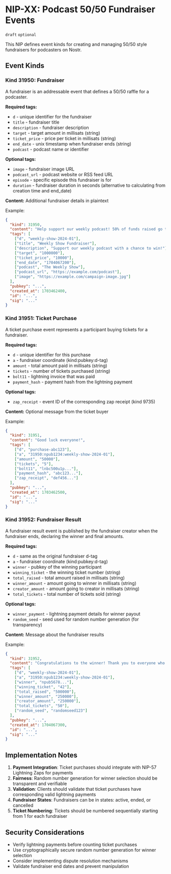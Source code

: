 # NIP-XX: Podcast 50/50 Fundraiser Events

`draft` `optional`

This NIP defines event kinds for creating and managing 50/50 style fundraisers for podcasters on Nostr.

## Event Kinds

### Kind 31950: Fundraiser

A fundraiser is an addressable event that defines a 50/50 raffle for a podcaster.

**Required tags:**
- `d` - unique identifier for the fundraiser
- `title` - fundraiser title
- `description` - fundraiser description
- `target` - target amount in millisats (string)
- `ticket_price` - price per ticket in millisats (string)
- `end_date` - unix timestamp when fundraiser ends (string)
- `podcast` - podcast name or identifier

**Optional tags:**
- `image` - fundraiser image URL
- `podcast_url` - podcast website or RSS feed URL
- `episode` - specific episode this fundraiser is for
- `duration` - fundraiser duration in seconds (alternative to calculating from creation time and end_date)

**Content:** Additional fundraiser details in plaintext

Example:
```json
{
  "kind": 31950,
  "content": "Help support our weekly podcast! 50% of funds raised go to the winner, 50% helps us keep the show running.",
  "tags": [
    ["d", "weekly-show-2024-01"],
    ["title", "Weekly Show Fundraiser"],
    ["description", "Support our weekly podcast with a chance to win!"],
    ["target", "1000000"],
    ["ticket_price", "10000"],
    ["end_date", "1704067200"],
    ["podcast", "The Weekly Show"],
    ["podcast_url", "https://example.com/podcast"],
    ["image", "https://example.com/campaign-image.jpg"]
  ],
  "pubkey": "...",
  "created_at": 1703462400,
  "id": "...",
  "sig": "..."
}
```

### Kind 31951: Ticket Purchase

A ticket purchase event represents a participant buying tickets for a fundraiser.

**Required tags:**
- `d` - unique identifier for this purchase
- `a` - fundraiser coordinate (kind:pubkey:d-tag)
- `amount` - total amount paid in millisats (string)
- `tickets` - number of tickets purchased (string)
- `bolt11` - lightning invoice that was paid
- `payment_hash` - payment hash from the lightning payment

**Optional tags:**
- `zap_receipt` - event ID of the corresponding zap receipt (kind 9735)

**Content:** Optional message from the ticket buyer

Example:
```json
{
  "kind": 31951,
  "content": "Good luck everyone!",
  "tags": [
    ["d", "purchase-abc123"],
    ["a", "31950:npub1234:weekly-show-2024-01"],
    ["amount", "50000"],
    ["tickets", "5"],
    ["bolt11", "lnbc500u1p..."],
    ["payment_hash", "abc123..."],
    ["zap_receipt", "def456..."]
  ],
  "pubkey": "...",
  "created_at": 1703462500,
  "id": "...",
  "sig": "..."
}
```

### Kind 31952: Fundraiser Result

A fundraiser result event is published by the fundraiser creator when the fundraiser ends, declaring the winner and final amounts.

**Required tags:**
- `d` - same as the original fundraiser d-tag
- `a` - fundraiser coordinate (kind:pubkey:d-tag)
- `winner` - pubkey of the winning participant
- `winning_ticket` - the winning ticket number (string)
- `total_raised` - total amount raised in millisats (string)
- `winner_amount` - amount going to winner in millisats (string)
- `creator_amount` - amount going to creator in millisats (string)
- `total_tickets` - total number of tickets sold (string)

**Optional tags:**
- `winner_payment` - lightning payment details for winner payout
- `random_seed` - seed used for random number generation (for transparency)

**Content:** Message about the fundraiser results

Example:
```json
{
  "kind": 31952,
  "content": "Congratulations to the winner! Thank you to everyone who participated.",
  "tags": [
    ["d", "weekly-show-2024-01"],
    ["a", "31950:npub1234:weekly-show-2024-01"],
    ["winner", "npub5678..."],
    ["winning_ticket", "42"],
    ["total_raised", "500000"],
    ["winner_amount", "250000"],
    ["creator_amount", "250000"],
    ["total_tickets", "50"],
    ["random_seed", "randomseed123"]
  ],
  "pubkey": "...",
  "created_at": 1704067300,
  "id": "...",
  "sig": "..."
}
```

## Implementation Notes

1. **Payment Integration**: Ticket purchases should integrate with NIP-57 Lightning Zaps for payments
2. **Fairness**: Random number generation for winner selection should be transparent and verifiable
3. **Validation**: Clients should validate that ticket purchases have corresponding valid lightning payments
4. **Fundraiser States**: Fundraisers can be in states: active, ended, or cancelled
5. **Ticket Numbering**: Tickets should be numbered sequentially starting from 1 for each fundraiser

## Security Considerations

- Verify lightning payments before counting ticket purchases
- Use cryptographically secure random number generation for winner selection
- Consider implementing dispute resolution mechanisms
- Validate fundraiser end dates and prevent manipulation